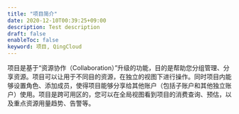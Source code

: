 ```yaml
---
title: "项目简介"
date: 2020-12-10T00:39:25+09:00
description: Test description
draft: false
enableToc: false
keyword: 项目, QingCloud
---
```




项目是基于“资源协作（Collaboration）”升级的功能，目的是帮助您分组管理、分享资源。项目可以让用于不同目的资源，在独立的视图下进行操作。同时项目内能够设置角色、添加成员，使得项目能够分享给其他账户（包括子账户和其他独立账户）使用。项目是跨可用区的，您可以在全局视图看到项目的消费查询、预估，以及重点资源用量趋势、告警等。